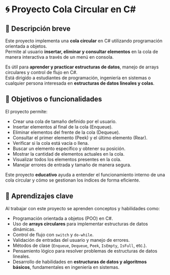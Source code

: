 # 🌀 Proyecto Cola Circular en C#

## 🎯 Descripción breve
Este proyecto implementa una **cola circular** en C# utilizando programación orientada a objetos.  
Permite al usuario **insertar, eliminar y consultar elementos** en la cola de manera interactiva a través de un menú en consola.  

Es útil para **aprender y practicar estructuras de datos**, manejo de arrays circulares y control de flujo en C#.  
Está dirigido a estudiantes de programación, ingeniería en sistemas o cualquier persona interesada en **estructuras de datos lineales y colas**.

## 📌 Objetivos o funcionalidades
El proyecto permite:
- Crear una cola de tamaño definido por el usuario.
- Insertar elementos al final de la cola (Enqueue).
- Eliminar elementos del frente de la cola (Dequeue).
- Consultar el primer elemento (Peek) y el último elemento (Rear).
- Verificar si la cola está vacía o llena.
- Buscar un elemento específico y obtener su posición.
- Mostrar la cantidad de elementos actuales en la cola.
- Visualizar todos los elementos presentes en la cola.
- Manejar errores de entrada y tamaño de manera segura.

Este proyecto **educativo** ayuda a entender el funcionamiento interno de una cola circular y cómo se gestionan los índices de forma eficiente.

## 🧠 Aprendizajes clave
Al trabajar con este proyecto se aprenden conceptos y habilidades como:
- Programación orientada a objetos (POO) en C#.
- Uso de **arrays circulares** para implementar estructuras de datos dinámicas.
- Control de flujo con `switch` y `do-while`.
- Validación de entradas del usuario y manejo de errores.
- Métodos de clase (`Enqueue`, `Dequeue`, `Peek`, `IsEmpty`, `IsFull`, etc.).
- Pensamiento lógico para resolver problemas de estructuras de datos lineales.
- Desarrollo de habilidades en **estructuras de datos y algoritmos básicos**, fundamentales en ingeniería en sistemas.

